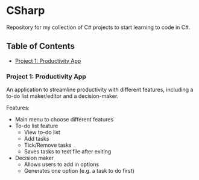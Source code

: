 # CSharp
Repository for my collection of C# projects to start learning to code in C#.

## Table of Contents
- [Project 1: Productivity App](https://github.com/Kairos-T/CSharpProductivity/blob/main/main.cs)

### Project 1: Productivity App
An application to streamline productivity with different features, including a to-do list maker/editor and a decision-maker.

Features:
- Main menu to choose different features
- To-do list feature
  - View to-do list
  - Add tasks
  - Tick/Remove tasks
  - Saves tasks to text file after exiting
- Decision maker
  - Allows users to add in options
  - Generates one option (e.g. a task to do first)

